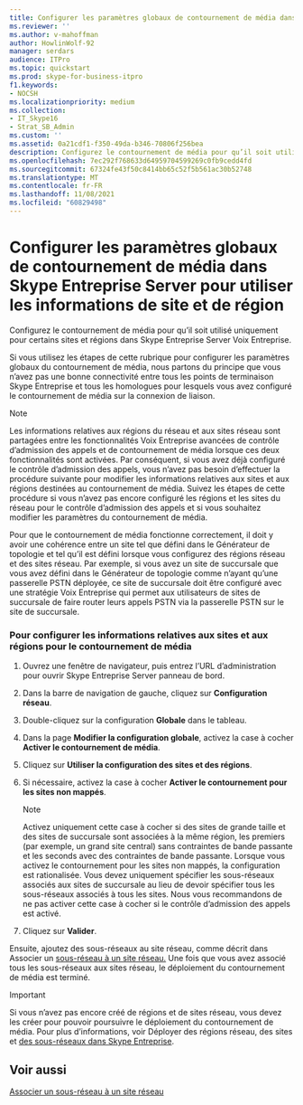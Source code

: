 ```yaml
---
title: Configurer les paramètres globaux de contournement de média dans Skype Entreprise Server pour utiliser les informations de site et de région
ms.reviewer: ''
ms.author: v-mahoffman
author: HowlinWolf-92
manager: serdars
audience: ITPro
ms.topic: quickstart
ms.prod: skype-for-business-itpro
f1.keywords:
- NOCSH
ms.localizationpriority: medium
ms.collection:
- IT_Skype16
- Strat_SB_Admin
ms.custom: ''
ms.assetid: 0a21cdf1-f350-49da-b346-70806f256bea
description: Configurez le contournement de média pour qu’il soit utilisé uniquement pour certains sites et régions dans Skype Entreprise Server Voix Entreprise.
ms.openlocfilehash: 7ec292f768633d64959704599269c0fb9cedd4fd
ms.sourcegitcommit: 67324fe43f50c8414bb65c52f5b561ac30b52748
ms.translationtype: MT
ms.contentlocale: fr-FR
ms.lasthandoff: 11/08/2021
ms.locfileid: "60829498"
---
```

# <a name="configure-media-bypass-global-settings-in-skype-for-business-server-to-use-site-and-region-information"></a>Configurer les paramètres globaux de contournement de média dans Skype Entreprise Server pour utiliser les informations de site et de région
 
Configurez le contournement de média pour qu’il soit utilisé uniquement pour certains sites et régions dans Skype Entreprise Server Voix Entreprise. 
  
 Si vous utilisez les étapes de cette rubrique pour configurer les paramètres globaux du contournement de média, nous partons du principe que vous n’avez pas une bonne connectivité entre tous les points de terminaison Skype Entreprise et tous les homologues pour lesquels vous avez configuré le contournement de média sur la connexion de liaison.
  
> [!NOTE]
> Les informations relatives aux régions du réseau et aux sites réseau sont partagées entre les fonctionnalités Voix Entreprise avancées de contrôle d’admission des appels et de contournement de média lorsque ces deux fonctionnalités sont activées. Par conséquent, si vous avez déjà configuré le contrôle d’admission des appels, vous n’avez pas besoin d’effectuer la procédure suivante pour modifier les informations relatives aux sites et aux régions destinées au contournement de média. Suivez les étapes de cette procédure si vous n’avez pas encore configuré les régions et les sites du réseau pour le contrôle d’admission des appels et si vous souhaitez modifier les paramètres du contournement de média. 
  
Pour que le contournement de média fonctionne correctement, il doit y avoir une cohérence entre un site tel que défini dans le Générateur de topologie et tel qu’il est défini lorsque vous configurez des régions réseau et des sites réseau. Par exemple, si vous avez un site de succursale que vous avez défini dans le Générateur de topologie comme n’ayant qu’une passerelle PSTN déployée, ce site de succursale doit être configuré avec une stratégie Voix Entreprise qui permet aux utilisateurs de sites de succursale de faire router leurs appels PSTN via la passerelle PSTN sur le site de succursale.
  
### <a name="to-configure-site-and-region-information-for-media-bypass"></a>Pour configurer les informations relatives aux sites et aux régions pour le contournement de média

1. Ouvrez une fenêtre de navigateur, puis entrez l’URL d’administration pour ouvrir Skype Entreprise Server panneau de bord.  
    
2. Dans la barre de navigation de gauche, cliquez sur **Configuration réseau**.
    
3. Double-cliquez sur la configuration **Globale** dans le tableau.
    
4. Dans la page **Modifier la configuration globale**, activez la case à cocher **Activer le contournement de média**.
    
5. Cliquez sur **Utiliser la configuration des sites et des régions**.
    
6. Si nécessaire, activez la case à cocher **Activer le contournement pour les sites non mappés**.
    
    > [!NOTE]
    > Activez uniquement cette case à cocher si des sites de grande taille et des sites de succursale sont associées à la même région, les premiers (par exemple, un grand site central) sans contraintes de bande passante et les seconds avec des contraintes de bande passante. Lorsque vous activez le contournement pour les sites non mappés, la configuration est rationalisée. Vous devez uniquement spécifier les sous-réseaux associés aux sites de succursale au lieu de devoir spécifier tous les sous-réseaux associés à tous les sites. Nous vous recommandons de ne pas activer cette case à cocher si le contrôle d’admission des appels est activé. 
  
7. Cliquez sur **Valider**.
    
Ensuite, ajoutez des sous-réseaux au site réseau, comme décrit dans Associer un [sous-réseau à un site réseau.](deploy-network.md#BKMK_AssociateSubnets) Une fois que vous avez associé tous les sous-réseaux aux sites réseau, le déploiement du contournement de média est terminé.
> [!IMPORTANT]
> Si vous n’avez pas encore créé de régions et de sites réseau, vous devez les créer pour pouvoir poursuivre le déploiement du contournement de média. Pour plus d’informations, voir Déployer des régions réseau, des sites et [des sous-réseaux dans Skype Entreprise](deploy-network.md). 
  
## <a name="see-also"></a>Voir aussi

[Associer un sous-réseau à un site réseau](deploy-network.md#BKMK_AssociateSubnets)

